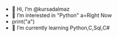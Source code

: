 - 👋 Hi, I’m @kursadalmaz
- 👀 I’m interested in "Python" a=Right Now
- print("a")
- 🌱 I’m currently learning Python,C,Sql,C#


<!---
kursadalmaz/kursadalmaz is a ✨ special ✨ repository because its `README.md` (this file) appears on your GitHub profile.
You can click the Preview link to take a look at your changes.
--->
